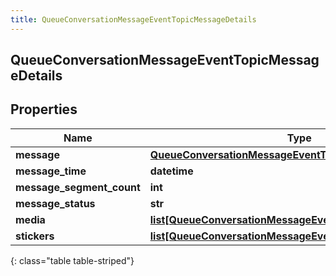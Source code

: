 ```yaml
---
title: QueueConversationMessageEventTopicMessageDetails
---
```

## QueueConversationMessageEventTopicMessageDetails

## Properties

|Name | Type | Description | Notes|
|------------ | ------------- | ------------- | -------------|
| **message** | [**QueueConversationMessageEventTopicUriReference**](QueueConversationMessageEventTopicUriReference.html) |  | [optional] |
| **message_time** | **datetime** |  | [optional] |
| **message_segment_count** | **int** |  | [optional] |
| **message_status** | **str** |  | [optional] |
| **media** | [**list[QueueConversationMessageEventTopicMessageMedia]**](QueueConversationMessageEventTopicMessageMedia.html) |  | [optional] |
| **stickers** | [**list[QueueConversationMessageEventTopicMessageSticker]**](QueueConversationMessageEventTopicMessageSticker.html) |  | [optional] |
{: class="table table-striped"}


